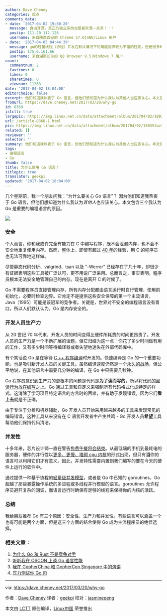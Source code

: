 ```yaml
---
author: Dave Cheney
categories: 观点
comments_data:
- date: '2017-04-02 19:50:20'
  message: 自由开源，真正的独立系统也是喜欢滴一点点！！！
  postip: 111.20.112.126
  username: 来自陕西西安的 Chrome 57.0|GNU/Linux 用户
- date: '2017-04-05 04:44:39'
  message: go的轻量线程（协程）并发在默认情况下的确能提供较为不错的性能，但是很多时候我们可能还是需要aio或者多路复用io来解决一些极端的性能需求。换句话说就是go过于领域特化了。早些时候有口号说go是要取代c++听着像是讲笑话，像我们现在项目里面很多性能关键的点都是手写汇编来调优，严格控制数据结构在内存中的分布情况和cpu缓存线的利用，先不说go程序支不支持通过hack的方式这么做，一个事实是github现有的很多go程序基本是在滥用协程，根本不清醒自己在写什么（当然写c++的不清醒的也有很多）。
  postip: 175.0.161.66
  username: 来自湖南长沙的 QQ Browser 9.5|Windows 7 用户
count:
  commentnum: 2
  favtimes: 0
  likes: 0
  sharetimes: 0
  viewnum: 11268
date: '2017-04-02 18:04:00'
editorchoice: false
excerpt: 他们知道我热衷于 Go 语言，但他们想知道为什么我认为其他人也应该关心。本文包含三个我认为 Go 是重要的编程语言的原因。
fromurl: https://dave.cheney.net/2017/03/20/why-go
id: 8368
islctt: true
largepic: https://img.linux.net.cn/data/attachment/album/201704/02/180352wzvhlh955q5zl9ff.jpg
url: /article-8368-1.html
pic: https://img.linux.net.cn/data/attachment/album/201704/02/180352wzvhlh955q5zl9ff.jpg.thumb.jpg
related: []
reviewer: ''
selector: ''
summary: 他们知道我热衷于 Go 语言，但他们想知道为什么我认为其他人也应该关心。本文包含三个我认为 Go 是重要的编程语言的原因。
tags:
- 编程语言
- Go
thumb: false
title: 为什么使用 Go 语言？
titlepic: true
translator: geekpi
updated: '2017-04-02 18:04:00'
---
```


几个星期前，我一个朋友问我：“为什么要关心 Go 语言”？ 因为他们知道我热衷于 Go 语言，但他们想知道为什么我认为*其他人*也应该关心。本文包含三个我认为 Go 是重要的编程语言的原因。


![](https://img.linux.net.cn/data/attachment/album/201704/02/180352wzvhlh955q5zl9ff.jpg)


### 安全


个人而言，你和我或许完全有能力在 C 中编写程序，既不会泄漏内存，也不会不安全地重复使用内存。然而，整体上，即使有超过 [40 年](https://en.wikipedia.org/wiki/C_(programming_language))的经验，用 C 的程序员也无法可靠地这样做。


尽管静态代码分析、valgrind、tsan 以及 “-Werror” 已经存在了几十年，却很少有证据表明这些工具被广泛认可，更不用说广泛采用。总而言之，事实表明，程序员根本无法安全地管理自己的内存。现在是离开 C 的时候了。


Go 不需要程序员直接管理内存，所有内存分配都由语言运行时自行管理，使用前初始化，必要时检查边界。它肯定不是提供这些安全保障的第一个主流语言，Java（1995）可能是该冠军的竞争者。关键是，世界对不安全的编程语言没有胃口，所以人们默认认为，Go 是内存安全的。


### 开发人员生产力


从 20 世纪 70 年代末，开发人员的时间变得比硬件所耗费的时间更昂贵了。开发人员的生产力是一个不断扩展的话题，但它归结为这一点：你花了多少时间做有用的工作，又有多少时间等待编译器或者失望地迷失在外部代码库中。


有个笑话说 Go 是在等待 [C ++ 程序编译](https://commandcenter.blogspot.com.au/2012/06/less-is-exponentially-more.html)时开发的。快速编译是 Go 的一个重要功能，也是吸引新开发人员的关键工具。虽然编译速度仍然是一个[永久的战场](https://dave.cheney.net/2016/11/19/go-1-8-toolchain-improvements)，但公平地说，在其他语言中需要几分钟的编译，在 Go 中只需要几秒钟。


Go 程序员意识到生产力的更根本的问题是代码是**为了读而写的**，所以将[代码的阅读行为放在编写之上](https://twitter.com/rob_pike/status/791326139012620288)。Go 通过工具和自定义来强制所有代码格式化成特定的样式。这消除了学习项目特定语言的方言时的困难，并有助于发现错误，因为它们**看上去**就是不正确。


由于专注于分析和机器辅助，Go 开发人员开始采用越来越多的工具来发现常见的编码错误，这种工具从来没有在 C 语言开发者中产生共鸣 - Go 开发人员**希望**工具帮助他们保持代码清洁。


### 并发性


十多年来，芯片设计师一直在警告[免费午餐将会结束](http://www.gotw.ca/publications/concurrency-ddj.htm)。从最低端的手机到最耗电的服务器，硬件的并行性以[更多、更慢、堆砌 cpu 内核](https://www.technologyreview.com/s/601441/moores-law-is-dead-now-what/)的形式出现，但只有**当**你的语言可以利用它们才有意义。因此，并发特性需要内置到我们编写的要在今天的硬件上运行的软件中。


通过提供一种基于协程的[轻量级并发模型](https://blog.golang.org/concurrency-is-not-parallelism)，或者是 Go 中已知的 goroutines，Go 超越了那些暴露操作系统的多进程或多线程并行模型的语言。goroutines 允许程序员避开复杂的回调，而语言运行时确保有足够的线程来保持你的内核的活跃。


### 总结


我给朋友推荐 Go 有三个原因：安全性、生产力和并发性。有些语言可以涵盖一个也有可能是两个方面，但是这三个方面的结合使得 Go 成为主流程序员的绝佳选择。


### 相关文章：


1. [为什么 Go 和 Rust 不是竞争对手](https://dave.cheney.net/2015/07/02/why-go-and-rust-are-not-competitors)
2. [听听我在 OSCON 上谈 Go 语言性能](https://dave.cheney.net/2015/05/31/hear-me-speak-about-go-performance-at-oscon)
3. [我在 GopherChina 和 GopherCon Singapore 中的演讲](https://dave.cheney.net/2017/02/09/im-speaking-at-gopherchina-and-gophercon-singapore)
4. [压力测试你 Go 包](https://dave.cheney.net/2013/06/19/stress-test-your-go-packages)



---


via: <https://dave.cheney.net/2017/03/20/why-go>


作者：[Dave Cheney](https://dave.cheney.net/) 译者：[geekpi](https://github.com/geekpi) 校对：[jasminepeng](https://github.com/jasminepeng)


本文由 [LCTT](https://github.com/LCTT/TranslateProject) 原创编译，[Linux中国](https://linux.cn/) 荣誉推出